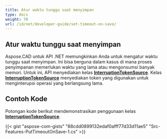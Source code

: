 ```yaml
---
title: Atur waktu tunggu saat menyimpan
type: docs
weight: 70
url: /id/net/developer-guide/set-timeout-on-save/
---
```


## **Atur waktu tunggu saat menyimpan**

Aspose.CAD untuk API .NET memungkinkan Anda untuk mengatur waktu tunggu saat menyimpan. Ini bisa berguna dalam kasus di mana proses penyimpanan memerlukan waktu yang lama atau mengonsumsi banyak memori. Untuk ini, API menyediakan kelas [**InterruptionTokenSource**](https://reference.aspose.com/cad/net/aspose.cad/interruptiontokensource). Kelas [**InterruptionTokenSource**](https://reference.aspose.com/cad/net/aspose.cad/interruptiontokensource) menyediakan token yang digunakan untuk menginterupsi operasi yang berlangsung lama.

## Contoh Kode

Potongan kode berikut mendemonstrasikan penggunaan kelas [**InterruptionTokenSource**](https://reference.aspose.com/cad/net/aspose.cad/interruptiontokensource).

{{< gist "aspose-com-gists" "88cdd0899132edaf0afff77d33d11ae5" "Src-Features-PutTimeoutOnSave-1.cs" >}}
